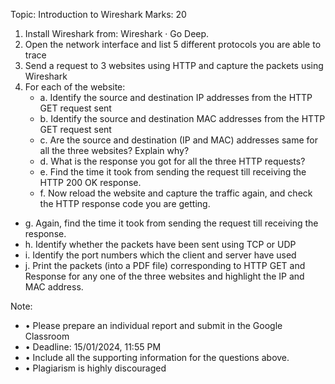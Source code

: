 Topic: Introduction to Wireshark Marks: 20
1) Install Wireshark from: Wireshark · Go Deep.
2) Open the network interface and list 5 different protocols you are able to trace
3) Send a request to 3 websites using HTTP and capture the packets using Wireshark
4) For each of the website:
   - a. Identify the source and destination IP addresses from the HTTP GET request
sent
   - b. Identify the source and destination MAC addresses from the HTTP GET request
sent
   - c. Are the source and destination (IP and MAC) addresses same for all the three
websites? Explain why?
   - d. What is the response you got for all the three HTTP requests?
   - e. Find the time it took from sending the request till receiving the HTTP 200 OK
response.
   - f. Now reload the website and capture the traffic again, and check the HTTP
response code you are getting.
  - g. Again, find the time it took from sending the request till receiving the response.
  - h. Identify whether the packets have been sent using TCP or UDP
  - i. Identify the port numbers which the client and server have used
  - j. Print the packets (into a PDF file) corresponding to HTTP GET and Response for
any one of the three websites and highlight the IP and MAC address.

Note:
- • Please prepare an individual report and submit in the Google Classroom
- • Deadline: 15/01/2024, 11:55 PM
- • Include all the supporting information for the questions above.
- • Plagiarism is highly discouraged
